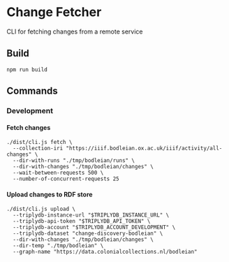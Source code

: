 # Change Fetcher

CLI for fetching changes from a remote service

## Build

    npm run build

## Commands

### Development

#### Fetch changes

    ./dist/cli.js fetch \
      --collection-iri "https://iiif.bodleian.ox.ac.uk/iiif/activity/all-changes" \
      --dir-with-runs "./tmp/bodleian/runs" \
      --dir-with-changes "./tmp/bodleian/changes" \
      --wait-between-requests 500 \
      --number-of-concurrent-requests 25

#### Upload changes to RDF store

    ./dist/cli.js upload \
      --triplydb-instance-url "$TRIPLYDB_INSTANCE_URL" \
      --triplydb-api-token "$TRIPLYDB_API_TOKEN" \
      --triplydb-account "$TRIPLYDB_ACCOUNT_DEVELOPMENT" \
      --triplydb-dataset "change-discovery-bodleian" \
      --dir-with-changes "./tmp/bodleian/changes" \
      --dir-temp "./tmp/bodleian" \
      --graph-name "https://data.colonialcollections.nl/bodleian"
